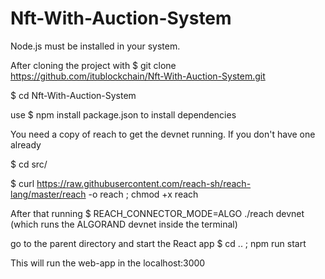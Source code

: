 # Nft-With-Auction-System

Node.js must be installed in your system. 

After cloning the project with $ git clone https://github.com/itublockchain/Nft-With-Auction-System.git

$ cd Nft-With-Auction-System

use $ npm install package.json to install dependencies

You need a copy of reach to get the devnet running. If you don't have one already

$ cd src/

$ curl https://raw.githubusercontent.com/reach-sh/reach-lang/master/reach -o reach ; chmod +x reach

After that running $ REACH_CONNECTOR_MODE=ALGO ./reach devnet (which runs the ALGORAND devnet inside the terminal)

go to the parent directory and start the React app $ cd .. ; npm run start

This will run the web-app in the localhost:3000

